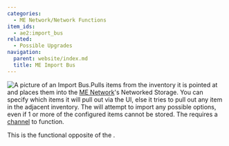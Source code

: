 ```yaml
---
categories:
  - ME Network/Network Functions
item_ids:
  - ae2:import_bus
related:
  - Possible Upgrades
navigation:
  parent: website/index.md
  title: ME Import Bus
---
```


![A picture of an Import Bus.](../../../assets/large/import_bus.png)Pulls items from
the inventory it is pointed at and places them into the [ME Network](../../me-network.md)'s Networked Storage.
You can specify which items it will pull out via the UI, else it tries to pull out any item in the adjacent
inventory. The <ItemLink id="import_bus"/> will
attempt to import any possible options, even if 1 or more of the configured
items cannot be stored. The <ItemLink
id="import_bus"/> requires a
[channel](../channels.md) to function.

This is the functional opposite of the <ItemLink
id="export_bus"/>.

<RecipeFor id="import_bus" />
